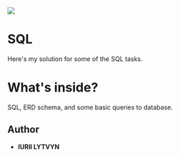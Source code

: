 ![](https://banner2.cleanpng.com/20180526/oqt/kisspng-microsoft-sql-server-mysql-database-logo-5b098c6ebad6d7.7316225815273524307653.jpg)

# SQL 
Here's my solution for some of the SQL tasks.

# What's inside?
SQL, ERD schema, and some basic queries to database.

## Author

* **IURII LYTVYN**

